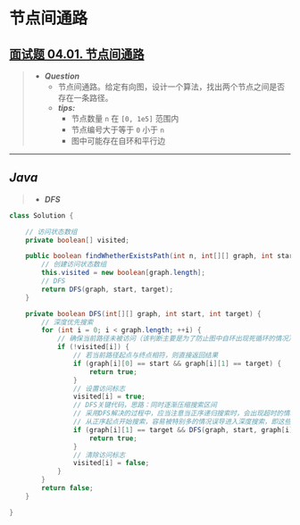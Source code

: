 # 节点间通路

## [面试题 04.01. 节点间通路](https://leetcode.cn/problems/route-between-nodes-lcci/)

> - ***Question***
>   - 节点间通路。给定有向图，设计一个算法，找出两个节点之间是否存在一条路径。
>   - ***tips:***
>     - 节点数量 `n` 在 `[0, 1e5]` 范围内
>     - 节点编号大于等于 `0` 小于 `n`
>     - 图中可能存在自环和平行边

---

## *Java*

> - ***DFS***

```java
class Solution {

    // 访问状态数组
    private boolean[] visited;

    public boolean findWhetherExistsPath(int n, int[][] graph, int start, int target) {
        // 创建访问状态数组
        this.visited = new boolean[graph.length];
        // DFS
        return DFS(graph, start, target);
    }

    private boolean DFS(int[][] graph, int start, int target) {
        // 深度优先搜索
        for (int i = 0; i < graph.length; ++i) {
            // 确保当前路径未被访问（该判断主要是为了防止图中自环出现死循环的情况）
            if (!visited[i]) {
                // 若当前路径起点与终点相符，则直接返回结果
                if (graph[i][0] == start && graph[i][1] == target) {
                    return true;
                }
                // 设置访问标志
                visited[i] = true;
                // DFS关键代码，思路：同时逐渐压缩搜索区间
                // 采用DFS解决的过程中，应当注意当正序递归搜索时，会出现超时的情况，所以采用逆序搜索的方法解决，如以下关键代码所示。
                // 从正序起点开始搜索，容易被特别多的情况误导进入深度搜索，即这些正序起点虽然匹配，但他们往往并不是可以联通目标点的，而这个过程会浪费大量的时间。反过来，如果从目标点一点一点压缩空间来搜索（毕竟目标点是确定的），则可以比正序递归搜索节省很多的时间
                if (graph[i][1] == target && DFS(graph, start, graph[i][0])) {
                    return true;
                }
                // 清除访问标志
                visited[i] = false;
            }
        }
        return false;
    }

}
```
